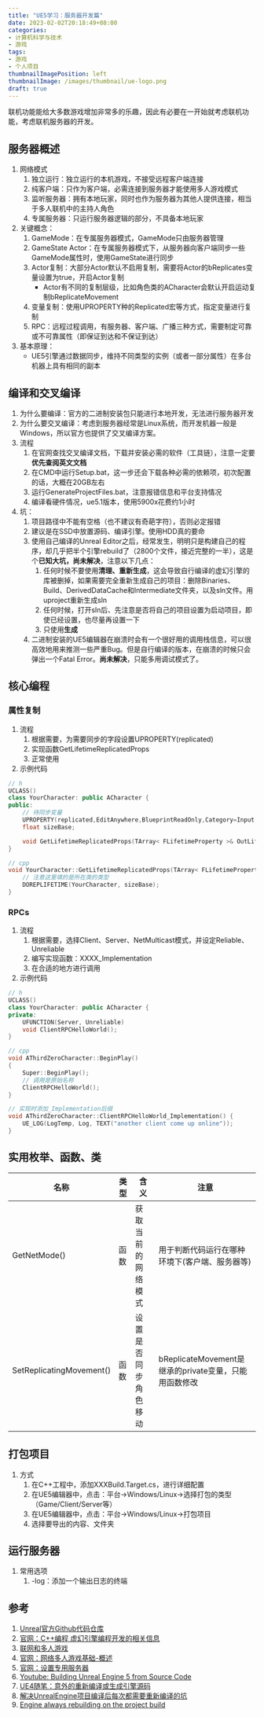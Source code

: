 ```yaml
---
title: "UE5学习：服务器开发篇"
date: 2023-02-02T20:18:49+08:00
categories:
- 计算机科学与技术
- 游戏
tags:
- 游戏
- 个人项目
thumbnailImagePosition: left
thumbnailImage: /images/thumbnail/ue-logo.png
draft: true
---
```

联机功能能给大多数游戏增加非常多的乐趣，因此有必要在一开始就考虑联机功能，考虑联机服务器的开发。
<!--more-->

## 服务器概述
1. 网络模式
    1. 独立运行：独立运行的本机游戏，不接受远程客户端连接
    1. 纯客户端：只作为客户端，必需连接到服务器才能使用多人游戏模式
    1. 监听服务器：拥有本地玩家，同时也作为服务器为其他人提供连接，相当于多人联机中的主持人角色
    1. 专属服务器：只运行服务器逻辑的部分，不具备本地玩家
1. 关键概念：
    1. GameMode：在专属服务器模式，GameMode只由服务器管理
    1. GameState Actor：在专属服务器模式下，从服务器向客户端同步一些GameMode属性时，使用GameState进行同步
    1. Actor复制：大部分Actor默认不启用复制，需要将Actor的bReplicates变量设置为true，开启Actor复制
        - Actor有不同的复制层级，比如角色类的ACharacter会默认开启运动复制bReplicateMovement
    1. 变量复制：使用UPROPERTY种的Replicated宏等方式，指定变量进行复制
    1. RPC：远程过程调用，有服务器、客户端、广播三种方式，需要制定可靠或不可靠属性（即保证到达和不保证到达）
1. 基本原理：
    - UE5引擎通过数据同步，维持不同类型的实例（或者一部分属性）在多台机器上具有相同的副本

## 编译和交叉编译
1. 为什么要编译：官方的二进制安装包只能进行本地开发，无法进行服务器开发
1. 为什么要交叉编译：考虑到服务器经常是Linux系统，而开发机器一般是Windows，所以官方也提供了交叉编译方案。
1. 流程
    1. 在官网查找交叉编译文档，下载并安装必需的软件（工具链），注意一定要**优先查阅英文文档**
    1. 在CMD中运行Setup.bat，这一步还会下载各种必需的依赖项，初次配置的话，大概在20GB左右
    1. 运行GenerateProjectFiles.bat，注意报错信息和平台支持情况
    1. 编译看硬件情况，ue5.1版本，使用5900x花费约1小时
1. 坑：
    1. 项目路径中不能有空格（也不建议有奇葩字符），否则必定报错
    1. 建议是在SSD中放置源码、编译引擎。使用HDD真的要命
    1. 使用自己编译的Unreal Editor之后，经常发生，明明只是构建自己的程序，却几乎把半个引擎rebuild了（2800个文件，接近完整的一半），这是个**已知大坑，尚未解决**，注意以下几点：
        1. 任何时候不要使用**清理、重新生成**，这会导致自行编译的虚幻引擎的库被删掉，如果需要完全重新生成自己的项目：删除Binaries、Build、DerivedDataCache和Intermediate文件夹，以及sln文件。用uproject重新生成sln
        1. 任何时候，打开sln后、先注意是否将自己的项目设置为启动项目，即使已经设置，也尽量再设置一下
        1. 只使用**生成**
    1. 二进制安装的UE5编辑器在崩溃时会有一个很好用的调用栈信息，可以很高效地用来推测一些严重Bug。但是自行编译的版本，在崩溃的时候只会弹出一个Fatal Error。**尚未解决**，只能多用调试模式了。

## 核心编程
### 属性复制
1. 流程
    1. 根据需要，为需要同步的字段设置UPROPERTY(replicated)
    1. 实现函数GetLifetimeReplicatedProps
    1. 正常使用
1. 示例代码
```cpp
// h
UCLASS()
class YourCharacter: public ACharacter {
public:
    // 待同步变量
    UPROPERTY(replicated,EditAnywhere,BlueprintReadOnly,Category=Input,meta=(AllowPrivateAccess="true"))
    float sizeBase;

    void GetLifetimeReplicatedProps(TArray< FLifetimeProperty >& OutLifetimeProps)  const;
}

// cpp
void YourCharacter::GetLifetimeReplicatedProps(TArray< FLifetimeProperty >& OutLifetimeProps) const {
    // 注意这里填的是所在类的类型
	DOREPLIFETIME(YourCharacter, sizeBase);
}
```

### RPCs
1. 流程
    1. 根据需要，选择Client、Server、NetMulticast模式，并设定Reliable、Unreliable
    1. 编写实现函数：XXXX_Implementation
    1. 在合适的地方进行调用
1. 示例代码
```cpp
// h
UCLASS()
class YourCharacter: public ACharacter {
private:
    UFUNCTION(Server, Unreliable)
    void ClientRPCHelloWorld();
}

// cpp
void AThirdZeroCharacter::BeginPlay()
{  
	Super::BeginPlay();
    // 调用是原始名称
	ClientRPCHelloWorld();
}

// 实现时添加_Implementation后缀
void AThirdZeroCharacter::ClientRPCHelloWorld_Implementation() {
	UE_LOG(LogTemp, Log, TEXT("another client come up online"));
}
```

## 实用枚举、函数、类
| 名称 | 类型 | 含义 | 注意 |
| --- | --- | --- | --- |
| GetNetMode() | 函数 | 获取当前的网络模式 | 用于判断代码运行在哪种环境下(客户端、服务器等) |
| SetReplicatingMovement() | 函数 | 设置是否同步角色移动 | bReplicateMovement是继承的private变量，只能用函数修改 |

## 打包项目
1. 方式
    1. 在C++工程中，添加XXXBuild.Target.cs，进行详细配置
    1. 在UE5编辑器中，点击：平台->Windows/Linux->选择打包的类型（Game/Client/Server等）
    1. 在UE5编辑器中，点击：平台->Windows/Linux->打包项目
    1. 选择要导出的内容、文件夹

## 运行服务器
1. 常用选项
    1. -log：添加一个输出日志的终端

## 参考
1. [Unreal官方Github代码仓库](https://github.com/EpicGames/UnrealEngine)
1. [官网：C++编程 虚幻引擎编程开发的相关信息](https://docs.unrealengine.com/5.0/zh-CN/programming-with-cplusplus-in-unreal-engine/)
1. [联网和多人游戏](https://docs.unrealengine.com/5.1/zh-CN/networking-and-multiplayer-in-unreal-engine/)
1. [官网：网络多人游戏基础-概述](https://docs.unrealengine.com/5.1/zh-CN/networking-overview-for-unreal-engine/)
1. [官网：设置专用服务器](https://docs.unrealengine.com/5.1/zh-CN/setting-up-dedicated-servers-in-unreal-engine/)
1. [Youtube: Building Unreal Engine 5 from Source Code](https://www.youtube.com/watch?v=wGq-XK8mffg)
1. [UE4随笔：意外的重新编译或生成引擎源码](https://zhuanlan.zhihu.com/p/393760492)
1. [解决UnrealEngine项目编译后每次都需要重新编译的坑 ](http://www.morecpp.cn/ue-opensource-project-trigger-compile/)
1. [Engine always rebuilding on the project build](https://forums.unrealengine.com/t/engine-always-rebuilding-on-the-project-build/294050/12)